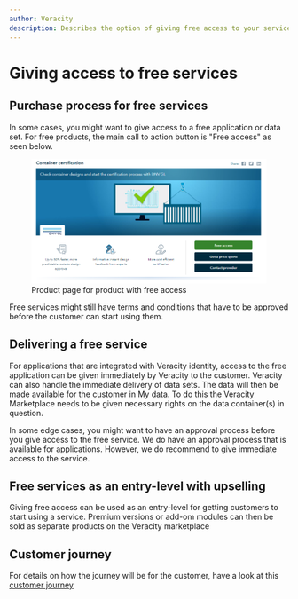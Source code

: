 ```yaml
---
author: Veracity
description: Describes the option of giving free access to your service or product.
---
```


# Giving access to free services

## Purchase process for free services

In some cases, you might want to give access to a free application or data set. For free products, the main call to action button is "Free access" as seen below.​

<figure>
	<img src="assets/ProductPageWithFreeAccess.png"/>
	<figcaption>Product page for product with free access</figcaption>
</figure>

Free services might still have terms and conditions that have to be approved before the customer can start using them.​

## Delivering a free service
For applications that are integrated with Veracity identity, access to the free application can be given immediately by Veracity to the customer.​
Veracity can also handle the immediate delivery of data sets. The data will then be made available for the customer in My data. To do this the Veracity Marketplace needs to be given necessary rights on the data container(s) in question.​

In some edge cases, you might want to have an approval process before you give access to the free service. We do have an approval process that is available for applications. However, we do recommend to give immediate access to the service.

## Free services as an entry-level with upselling

Giving free access can be used as an entry-level for getting customers to start using a service. 
Premium versions or add-om modules can then be sold as separate products on the Veracity marketplace

## Customer journey
For details on how the journey will be for the customer, have a look at this  
<a href="assets/UserJourneyFreeProducts.png" download>customer journey</a>